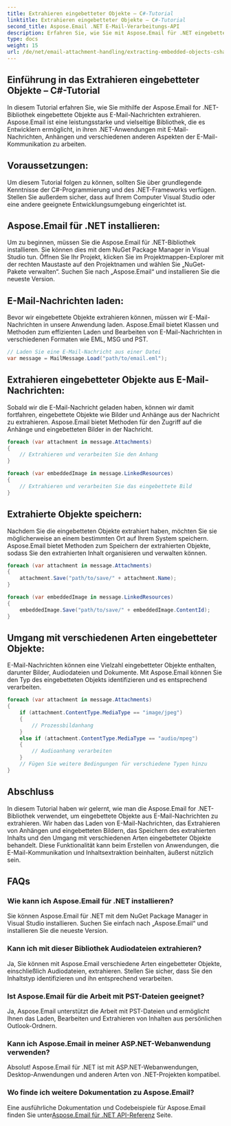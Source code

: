 ```yaml
---
title: Extrahieren eingebetteter Objekte – C#-Tutorial
linktitle: Extrahieren eingebetteter Objekte – C#-Tutorial
second_title: Aspose.Email .NET E-Mail-Verarbeitungs-API
description: Erfahren Sie, wie Sie mit Aspose.Email für .NET eingebettete Objekte aus E-Mail-Nachrichten extrahieren. Schritt-für-Schritt-Anleitung mit Codebeispielen.
type: docs
weight: 15
url: /de/net/email-attachment-handling/extracting-embedded-objects-csharp-tutorial/
---
```


## Einführung in das Extrahieren eingebetteter Objekte – C#-Tutorial

In diesem Tutorial erfahren Sie, wie Sie mithilfe der Aspose.Email for .NET-Bibliothek eingebettete Objekte aus E-Mail-Nachrichten extrahieren. Aspose.Email ist eine leistungsstarke und vielseitige Bibliothek, die es Entwicklern ermöglicht, in ihren .NET-Anwendungen mit E-Mail-Nachrichten, Anhängen und verschiedenen anderen Aspekten der E-Mail-Kommunikation zu arbeiten.

## Voraussetzungen:

Um diesem Tutorial folgen zu können, sollten Sie über grundlegende Kenntnisse der C#-Programmierung und des .NET-Frameworks verfügen. Stellen Sie außerdem sicher, dass auf Ihrem Computer Visual Studio oder eine andere geeignete Entwicklungsumgebung eingerichtet ist.

## Aspose.Email für .NET installieren:

Um zu beginnen, müssen Sie die Aspose.Email für .NET-Bibliothek installieren. Sie können dies mit dem NuGet Package Manager in Visual Studio tun. Öffnen Sie Ihr Projekt, klicken Sie im Projektmappen-Explorer mit der rechten Maustaste auf den Projektnamen und wählen Sie „NuGet-Pakete verwalten“. Suchen Sie nach „Aspose.Email“ und installieren Sie die neueste Version.

## E-Mail-Nachrichten laden:

Bevor wir eingebettete Objekte extrahieren können, müssen wir E-Mail-Nachrichten in unsere Anwendung laden. Aspose.Email bietet Klassen und Methoden zum effizienten Laden und Bearbeiten von E-Mail-Nachrichten in verschiedenen Formaten wie EML, MSG und PST.

```csharp
// Laden Sie eine E-Mail-Nachricht aus einer Datei
var message = MailMessage.Load("path/to/email.eml");
```

## Extrahieren eingebetteter Objekte aus E-Mail-Nachrichten:

Sobald wir die E-Mail-Nachricht geladen haben, können wir damit fortfahren, eingebettete Objekte wie Bilder und Anhänge aus der Nachricht zu extrahieren. Aspose.Email bietet Methoden für den Zugriff auf die Anhänge und eingebetteten Bilder in der Nachricht.

```csharp
foreach (var attachment in message.Attachments)
{
    // Extrahieren und verarbeiten Sie den Anhang
}

foreach (var embeddedImage in message.LinkedResources)
{
    // Extrahieren und verarbeiten Sie das eingebettete Bild
}
```

## Extrahierte Objekte speichern:

Nachdem Sie die eingebetteten Objekte extrahiert haben, möchten Sie sie möglicherweise an einem bestimmten Ort auf Ihrem System speichern. Aspose.Email bietet Methoden zum Speichern der extrahierten Objekte, sodass Sie den extrahierten Inhalt organisieren und verwalten können.

```csharp
foreach (var attachment in message.Attachments)
{
    attachment.Save("path/to/save/" + attachment.Name);
}

foreach (var embeddedImage in message.LinkedResources)
{
    embeddedImage.Save("path/to/save/" + embeddedImage.ContentId);
}
```

## Umgang mit verschiedenen Arten eingebetteter Objekte:

E-Mail-Nachrichten können eine Vielzahl eingebetteter Objekte enthalten, darunter Bilder, Audiodateien und Dokumente. Mit Aspose.Email können Sie den Typ des eingebetteten Objekts identifizieren und es entsprechend verarbeiten.

```csharp
foreach (var attachment in message.Attachments)
{
    if (attachment.ContentType.MediaType == "image/jpeg")
    {
        // Prozessbildanhang
    }
    else if (attachment.ContentType.MediaType == "audio/mpeg")
    {
        // Audioanhang verarbeiten
    }
    // Fügen Sie weitere Bedingungen für verschiedene Typen hinzu
}
```

## Abschluss

In diesem Tutorial haben wir gelernt, wie man die Aspose.Email for .NET-Bibliothek verwendet, um eingebettete Objekte aus E-Mail-Nachrichten zu extrahieren. Wir haben das Laden von E-Mail-Nachrichten, das Extrahieren von Anhängen und eingebetteten Bildern, das Speichern des extrahierten Inhalts und den Umgang mit verschiedenen Arten eingebetteter Objekte behandelt. Diese Funktionalität kann beim Erstellen von Anwendungen, die E-Mail-Kommunikation und Inhaltsextraktion beinhalten, äußerst nützlich sein.

## FAQs

### Wie kann ich Aspose.Email für .NET installieren?

Sie können Aspose.Email für .NET mit dem NuGet Package Manager in Visual Studio installieren. Suchen Sie einfach nach „Aspose.Email“ und installieren Sie die neueste Version.

### Kann ich mit dieser Bibliothek Audiodateien extrahieren?

Ja, Sie können mit Aspose.Email verschiedene Arten eingebetteter Objekte, einschließlich Audiodateien, extrahieren. Stellen Sie sicher, dass Sie den Inhaltstyp identifizieren und ihn entsprechend verarbeiten.

### Ist Aspose.Email für die Arbeit mit PST-Dateien geeignet?

Ja, Aspose.Email unterstützt die Arbeit mit PST-Dateien und ermöglicht Ihnen das Laden, Bearbeiten und Extrahieren von Inhalten aus persönlichen Outlook-Ordnern.

### Kann ich Aspose.Email in meiner ASP.NET-Webanwendung verwenden?

Absolut! Aspose.Email für .NET ist mit ASP.NET-Webanwendungen, Desktop-Anwendungen und anderen Arten von .NET-Projekten kompatibel.

### Wo finde ich weitere Dokumentation zu Aspose.Email?

 Eine ausführliche Dokumentation und Codebeispiele für Aspose.Email finden Sie unter[Aspose.Email für .NET API-Referenz](https://reference.aspose.com/email/net/) Seite.